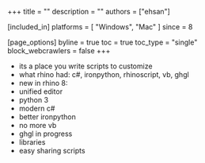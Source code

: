 +++
title = ""
description = ""
authors = ["ehsan"]

[included_in]
platforms = [ "Windows", "Mac" ]
since = 8

[page_options]
byline = true
toc = true
toc_type = "single"
block_webcrawlers = false
+++

- its a place you write scripts to customize
- what rhino had: c#, ironpython, rhinoscript, vb, ghgl
- new in rhino 8:
- unified editor
- python 3
- modern c#
- better ironpython
- no more vb
- ghgl in progress
- libraries
- easy sharing scripts